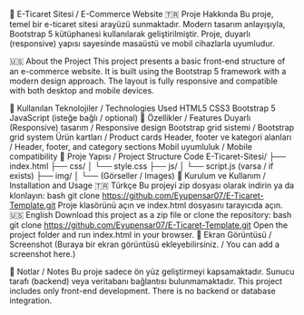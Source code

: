 🛒 E-Ticaret Sitesi / E-Commerce Website
🇹🇷 Proje Hakkında
Bu proje, temel bir e-ticaret sitesi arayüzü sunmaktadır. Modern tasarım anlayışıyla, Bootstrap 5 kütüphanesi kullanılarak geliştirilmiştir. Proje, duyarlı (responsive) yapısı sayesinde masaüstü ve mobil cihazlarla uyumludur.

🇺🇸 About the Project
This project presents a basic front-end structure of an e-commerce website. It is built using the Bootstrap 5 framework with a modern design approach. The layout is fully responsive and compatible with both desktop and mobile devices.

🚀 Kullanılan Teknolojiler / Technologies Used
HTML5
CSS3
Bootstrap 5
JavaScript (isteğe bağlı / optional)
🎯 Özellikler / Features
Duyarlı (Responsive) tasarım / Responsive design
Bootstrap grid sistemi / Bootstrap grid system
Ürün kartları / Product cards
Header, footer ve kategori alanları / Header, footer, and category sections
Mobil uyumluluk / Mobile compatibility
📁 Proje Yapısı / Project Structure
Code
E-Ticaret-Sitesi/
├── index.html
├── css/
│   └── style.css
├── js/
│   └── script.js (varsa / if exists)
├── img/
│   └── (Görseller / Images)
🔧 Kurulum ve Kullanım / Installation and Usage
🇹🇷 Türkçe
Bu projeyi zip dosyası olarak indirin ya da klonlayın:
bash
git clone https://github.com/Eyupensar07/E-Ticaret-Template.git
Proje klasörünü açın ve index.html dosyasını tarayıcıda açın.
🇺🇸 English
Download this project as a zip file or clone the repository:
bash
git clone https://github.com/Eyupensar07/E-Ticaret-Template.git
Open the project folder and run index.html in your browser.
📸 Ekran Görüntüsü / Screenshot
(Buraya bir ekran görüntüsü ekleyebilirsiniz. / You can add a screenshot here.)

📝 Notlar / Notes
Bu proje sadece ön yüz geliştirmeyi kapsamaktadır.
Sunucu tarafı (backend) veya veritabanı bağlantısı bulunmamaktadır.
This project includes only front-end development.
There is no backend or database integration.

